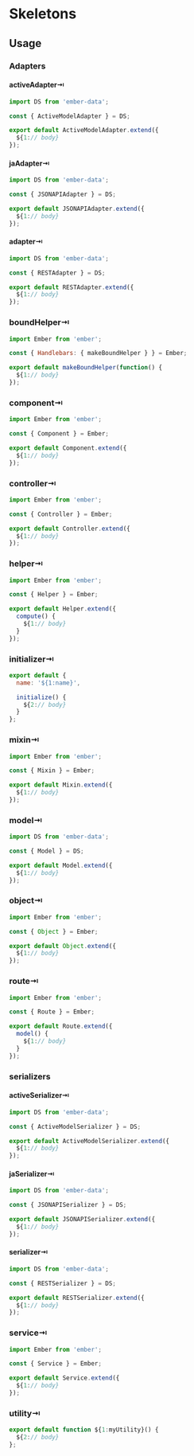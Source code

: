 # Skeletons

## Usage

### Adapters

#### activeAdapter⇥

```js
import DS from 'ember-data';

const { ActiveModelAdapter } = DS;

export default ActiveModelAdapter.extend({
  ${1:// body}
});
```

#### jaAdapter⇥

```js
import DS from 'ember-data';

const { JSONAPIAdapter } = DS;

export default JSONAPIAdapter.extend({
  ${1:// body}
});
```

#### adapter⇥

```js
import DS from 'ember-data';

const { RESTAdapter } = DS;

export default RESTAdapter.extend({
  ${1:// body}
});
```

### boundHelper⇥

```js
import Ember from 'ember';

const { Handlebars: { makeBoundHelper } } = Ember;

export default makeBoundHelper(function() {
  ${1:// body}
});
```

### component⇥

```js
import Ember from 'ember';

const { Component } = Ember;

export default Component.extend({
  ${1:// body}
});
```

### controller⇥

```js
import Ember from 'ember';

const { Controller } = Ember;

export default Controller.extend({
  ${1:// body}
});
```

### helper⇥

```js
import Ember from 'ember';

const { Helper } = Ember;

export default Helper.extend({
  compute() {
    ${1:// body}
  }
});
```

### initializer⇥

```js
export default {
  name: '${1:name}',

  initialize() {
    ${2:// body}
  }
};
```

### mixin⇥

```js
import Ember from 'ember';

const { Mixin } = Ember;

export default Mixin.extend({
  ${1:// body}
});
```

### model⇥

```js
import DS from 'ember-data';

const { Model } = DS;

export default Model.extend({
  ${1:// body}
});
```

### object⇥

```js
import Ember from 'ember';

const { Object } = Ember;

export default Object.extend({
  ${1:// body}
});
```

### route⇥

```js
import Ember from 'ember';

const { Route } = Ember;

export default Route.extend({
  model() {
    ${1:// body}
  }
});
```

### serializers

#### activeSerializer⇥

```js
import DS from 'ember-data';

const { ActiveModelSerializer } = DS;

export default ActiveModelSerializer.extend({
  ${1:// body}
});
```

#### jaSerializer⇥

```js
import DS from 'ember-data';

const { JSONAPISerializer } = DS;

export default JSONAPISerializer.extend({
  ${1:// body}
});
```

#### serializer⇥

```js
import DS from 'ember-data';

const { RESTSerializer } = DS;

export default RESTSerializer.extend({
  ${1:// body}
});
```

### service⇥

```js
import Ember from 'ember';

const { Service } = Ember;

export default Service.extend({
  ${1:// body}
});
```

### utility⇥

```js
export default function ${1:myUtility}() {
  ${2:// body}
};
```
